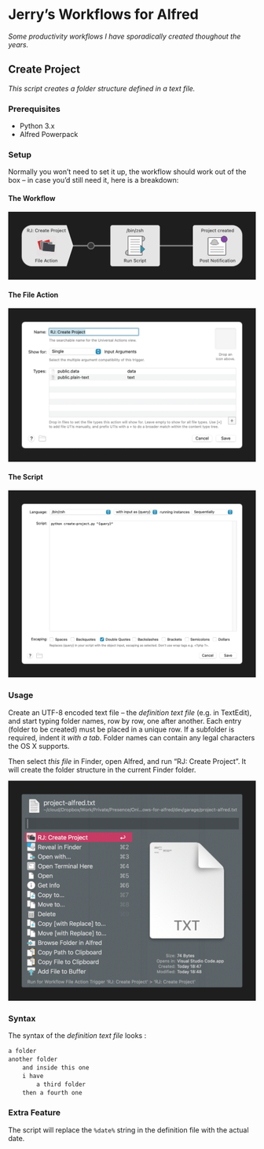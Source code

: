 # Jerry’s Workflows for Alfred

*Some productivity workflows I have sporadically created thoughout the years.*

## Create Project

*This script creates a folder structure defined in a text file.*

### Prerequisites

- Python 3.x
- Alfred Powerpack

### Setup

Normally you won’t need to set it up, the workflow should work out of the box – in case you’d still need it, here is a breakdown:

#### The Workflow

![alfred workflow](docs/create-project/step-1.png)

#### The File Action

![file action](docs/create-project/step-2.png)

#### The Script

![run-script](docs/create-project/step-3.png)

### Usage

Create an UTF-8 encoded text file – the _definition text file_ (e.g. in TextEdit), and start typing folder names, row by row, one after another. Each entry (folder to be created) must be placed in a unique row. If a subfolder is required, indent it *with a tab*. Folder names can contain any legal characters the OS X supports.

Then select _this file_ in Finder, open Alfred, and run “RJ: Create Project”. It will create the folder structure in the current Finder folder.

![alfred selection](docs/create-project/step-4.png)

### Syntax

The syntax of the _definition text file_ looks :

```txt
a folder
another folder
	and inside this one
	i have
		a third folder
	then a fourth one
```

### Extra Feature

The script will replace the `%date%` string in the definition file with the actual date.
